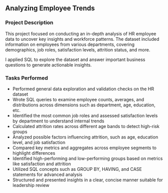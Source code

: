 
## Analyzing Employee Trends  

### Project Description  
This project focused on conducting an in-depth analysis of HR employee data to uncover key insights and workforce patterns. The dataset included information on employees from various departments, covering demographics, job roles, satisfaction levels, attrition status, and more.

I applied SQL to explore the dataset and answer important business questions to generate actionable insights.

### Tasks Performed  
- Performed general data exploration and validation checks on the HR dataset  
- Wrote SQL queries to examine employee counts, averages, and distributions across dimensions such as department, age, education, etc.  
- Identified the most common job roles and assessed satisfaction levels by department to understand internal trends  
- Calculated attrition rates across different age bands to detect high-risk groups  
- Analyzed possible factors influencing attrition, such as age, education level, and job satisfaction  
- Compared key metrics and aggregates across employee segments to highlight differences  
- Identified high-performing and low-performing groups based on metrics like satisfaction and attrition  
- Utilized SQL concepts such as GROUP BY, HAVING, and CASE statements for advanced analysis  
- Structured and presented insights in a clear, concise manner suitable for leadership review
